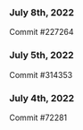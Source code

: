 ### July 8th, 2022

Commit #227264

### July 5th, 2022

Commit #314353


### July 4th, 2022

Commit #72281

